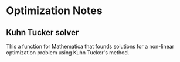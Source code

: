 # Optimization Notes

## Kuhn Tucker solver

This a function for Mathematica that founds solutions for a non-linear optimization problem using Kuhn Tucker's method.
